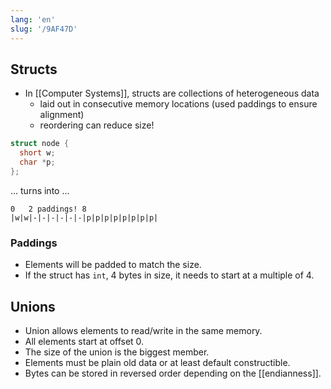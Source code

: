 ```yaml
---
lang: 'en'
slug: '/9AF47D'
---
```


## Structs

- In [[Computer Systems]], structs are collections of heterogeneous data
  - laid out in consecutive memory locations (used paddings to ensure alignment)
  - reordering can reduce size!

```cpp
struct node {
  short w;
  char *p;
};
```

... turns into ...

```
0   2 paddings! 8
|w|w|-|-|-|-|-|-|p|p|p|p|p|p|p|p|
```

### Paddings

- Elements will be padded to match the size.
- If the struct has `int`, 4 bytes in size, it needs to start at a multiple of 4.

## Unions

- Union allows elements to read/write in the same memory.
- All elements start at offset 0.
- The size of the union is the biggest member.
- Elements must be plain old data or at least default constructible.
- Bytes can be stored in reversed order depending on the [[endianness]].
